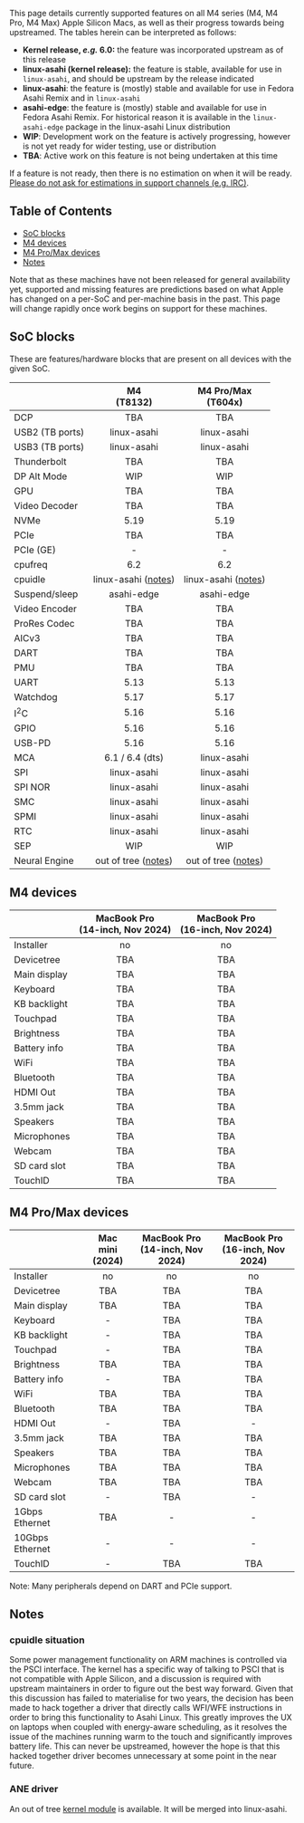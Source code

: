 This page details currently supported features on all M4 series (M4, M4 Pro, M4 Max) Apple Silicon Macs, as well as
their progress towards being upstreamed. The tables herein can be interpreted as follows:

* **Kernel release, *e.g.* 6.0:** the feature was incorporated upstream as of this release
* **linux-asahi (kernel release):** the feature is stable, available for use in `linux-asahi`, and should be upstream by the release indicated
* **linux-asahi**: the feature is (mostly) stable and available for use in Fedora Asahi Remix and in `linux-asahi`
* **asahi-edge**: the feature is (mostly) stable and available for use in Fedora Asahi Remix. For historical reason it is available in the `linux-asahi-edge` package in the linux-asahi Linux distribution
* **WIP**: Development work on the feature is actively progressing, however is not yet ready for wider testing, use or distribution
* **TBA**: Active work on this feature is not being undertaken at this time

If a feature is not ready, then there is no estimation on when it will be ready. [Please do not ask for estimations in support channels (e.g. IRC)](When-will-Asahi-Linux-be-done.md).

## Table of Contents
- [SoC blocks](#soc-blocks)
- [M4 devices](#m4-devices)
- [M4 Pro/Max devices](#m4-promax-devices)
- [Notes](#notes)

Note that as these machines have not been released for general availability yet, supported and missing features are predictions based on what Apple has changed
on a per-SoC and per-machine basis in the past. This page will change rapidly once work begins on support for these machines.

## SoC blocks
These are features/hardware blocks that are present on all devices with the given SoC.

|                  | M4<br>(T8132)        | M4 Pro/Max<br>(T604x)       |
|------------------|:--------------------:|:---------------------------:|
| DCP              | TBA                  | TBA                         |
| USB2 (TB ports)  | linux-asahi          | linux-asahi                 |
| USB3 (TB ports)  | linux-asahi          | linux-asahi                 |
| Thunderbolt      | TBA                  | TBA                         |
| DP Alt Mode      | WIP                  | WIP                         |
| GPU              | TBA                  | TBA                         |
| Video Decoder    | TBA                  | TBA                         |
| NVMe             | 5.19                 | 5.19                        |
| PCIe             | TBA                  | TBA                         |
| PCIe (GE)        | -                    | -                           |
| cpufreq          | 6.2                  | 6.2                         |
| cpuidle          | linux-asahi ([notes](#cpuidle-situation)) | linux-asahi ([notes](#cpuidle-situation)) |
| Suspend/sleep    | asahi-edge           | asahi-edge                  |
| Video Encoder    | TBA                  | TBA                         |
| ProRes Codec     | TBA                  | TBA                         |
| AICv3            | TBA                  | TBA                         |
| DART             | TBA                  | TBA                         |
| PMU              | TBA                  | TBA                         |
| UART             | 5.13                 | 5.13                        |
| Watchdog         | 5.17                 | 5.17                        |
| I<sup>2</sup>C   | 5.16                 | 5.16                        |
| GPIO             | 5.16                 | 5.16                        |
| USB-PD           | 5.16                 | 5.16                        |
| MCA              | 6.1 / 6.4 (dts)      | linux-asahi                 |
| SPI              | linux-asahi          | linux-asahi                 |
| SPI NOR          | linux-asahi          | linux-asahi                 |
| SMC              | linux-asahi          | linux-asahi                 |
| SPMI             | linux-asahi          | linux-asahi                 |
| RTC              | linux-asahi          | linux-asahi                 |
| SEP              | WIP                  | WIP                         |
| Neural Engine    | out of tree ([notes](#ane-driver)) | out of tree ([notes](#ane-driver)) |


## M4 devices
|                    | MacBook Pro<br>(14-inch, Nov 2024)  | MacBook Pro<br>(16-inch, Nov 2024) |
|--------------------|:-----------------------------------:|:----------------------------------:|
| Installer          | no                                  | no                                 |
| Devicetree         | TBA                                 | TBA                                |
| Main display       | TBA                                 | TBA                                |
| Keyboard           | TBA                                 | TBA                                |
| KB backlight       | TBA                                 | TBA                                |
| Touchpad           | TBA                                 | TBA                                |
| Brightness         | TBA                                 | TBA                                |
| Battery info       | TBA                                 | TBA                                |
| WiFi               | TBA                                 | TBA                                |
| Bluetooth          | TBA                                 | TBA                                |
| HDMI Out           | TBA                                 | TBA                                |
| 3.5mm jack         | TBA                                 | TBA                                |
| Speakers           | TBA                                 | TBA                                |
| Microphones        | TBA                                 | TBA                                |
| Webcam             | TBA                                 | TBA                                |
| SD card slot       | TBA                                 | TBA                                |
| TouchID            | TBA                                 | TBA                                |

## M4 Pro/Max devices
|                    | Mac mini<br>(2024) | MacBook Pro<br>(14-inch, Nov 2024)  | MacBook Pro<br>(16-inch, Nov 2024) |
|--------------------|:------------------:|:-----------------------------------:|:----------------------------------:|
| Installer          | no                 | no                                  | no                                 |
| Devicetree         | TBA                | TBA                                 | TBA                                |
| Main display       | TBA                | TBA                                 | TBA                                |
| Keyboard           | -                  | TBA                                 | TBA                                |
| KB backlight       | -                  | TBA                                 | TBA                                |
| Touchpad           | -                  | TBA                                 | TBA                                |
| Brightness         | TBA                | TBA                                 | TBA                                |
| Battery info       | -                  | TBA                                 | TBA                                |
| WiFi               | TBA                | TBA                                 | TBA                                |
| Bluetooth          | TBA                | TBA                                 | TBA                                |
| HDMI Out           | -                  | TBA                                 | -                                  |
| 3.5mm jack         | TBA                | TBA                                 | TBA                                |
| Speakers           | TBA                | TBA                                 | TBA                                |
| Microphones        | TBA                | TBA                                 | TBA                                |
| Webcam             | TBA                | TBA                                 | TBA                                |
| SD card slot       | -                  | TBA                                 | -                                  |
| 1Gbps Ethernet     | TBA                | -                                   | -                                  |
| 10Gbps Ethernet    | -                  | -                                   | -                                  |
| TouchID            | -                  | TBA                                 | TBA                                |

Note: Many peripherals depend on DART and PCIe support.


## Notes

### cpuidle situation
Some power management functionality on ARM machines is controlled via the PSCI interface. The
kernel has a specific way of talking to PSCI that is not compatible with Apple Silicon, and a
discussion is required with upstream maintainers in order to figure out the best way forward. Given
that this discussion has failed to materialise for two years, the decision has been
made to hack together a driver that directly calls WFI/WFE instructions in order to bring
this functionality to Asahi Linux. This greatly improves the UX on laptops when coupled with
energy-aware scheduling, as it resolves the issue of the machines running warm to the touch
and significantly improves battery life. This can never be upstreamed, however the hope is
that this hacked together driver becomes unnecessary at some point in the near future.

### ANE driver
An out of tree [kernel module](https://github.com/eiln/ane/tree/main) is available. It will be merged into linux-asahi.
